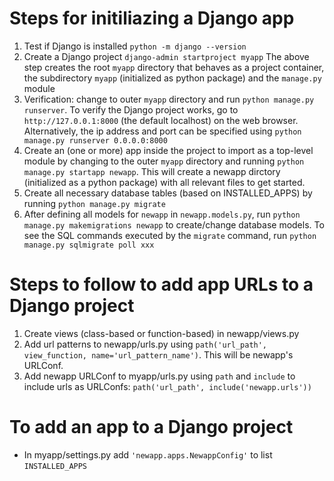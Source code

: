 # Steps for initiliazing a Django app
1. Test if Django is installed `python -m django --version`
2. Create a Django project `django-admin startproject myapp`
The above step creates the root `myapp` directory that behaves as a project container, the subdirectory `myapp` (initialized as python package) and the `manage.py` module
3. Verification: change to outer `myapp` directory and run `python manage.py runserver`. To verify the Django project works, go to `http://127.0.0.1:8000` (the default localhost) on the web browser. Alternatively, the ip address and port can be specified using `python manage.py runserver 0.0.0.0:8000`
4. Create an (one or more) app inside the project to import as a top-level module by changing to the outer `myapp` directory and running `python manage.py startapp newapp`.
This will create a newapp dirctory (initialized as a python package) with all relevant files to get started.
5. Create all necessary database tables (based on INSTALLED_APPS) by running `python manage.py migrate`
6. After defining all models for `newapp` in `newapp.models.py`, run `python manage.py makemigrations newapp` to create/change database models.
To see the SQL commands executed by the `migrate` command, run `python manage.py sqlmigrate poll xxx`

# Steps to follow to add app URLs to a Django project
1. Create views (class-based or function-based) in newapp/views.py
2. Add url patterns to newapp/urls.py using `path('url_path', view_function, name='url_pattern_name')`. This will be newapp's URLConf.
3. Add newapp URLConf to myapp/urls.py using `path` and `include` to include urls as URLConfs: `path('url_path', include('newapp.urls'))`

# To add an app to a Django project
- In myapp/settings.py add `'newapp.apps.NewappConfig'` to list `INSTALLED_APPS`
